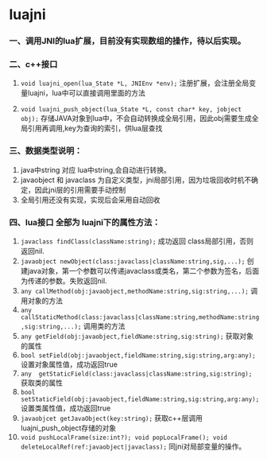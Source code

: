 # luajni
### 一、调用JNI的lua扩展，目前没有实现数组的操作，待以后实现。
### 二、c++接口 

 1. `void luajni_open(lua_State *L, JNIEnv *env);`
    注册扩展，会注册全局变量luajni，lua中可以直接调用里面的方法
                
 2. `void luajni_push_object(lua_State *L, const char* key, jobject obj);`
    存储JAVA对象到lua中，不会自动转换成全局引用，因此obj需要生成全局引用再调用,key为查询的索引，供lua层查找
### 三、数据类型说明：
1. java中string 对应 lua中string,会自动进行转换。
2. javaobject 和 javaclass 为自定义类型，jni局部引用，因为垃圾回收时机不确定，因此jni层的引用需要手动控制
3. 全局引用还没有实现，实现后会采用自动回收
### 四、lua接口 全部为 luajni下的属性方法：
1. `javaclass findClass(className:string);`
          成功返回 class局部引用，否则返回nil.
2. `javaobject newObject(class:javaclass|className:string,sig,...);`
          创建java对象，第一个参数可以传递javaclass或类名，第二个参数为签名，后面为传递的参数。失败返回nil.
3. `any callMethod(obj:javaobject,methodName:string,sig:string,...);`
          调用对象的方法
4. `any callStaticMethod(class:javaclass|className:string,methodName:string,sig:string,...);`
          调用类的方法
5. `any getField(obj:javaobject,fieldName:string,sig:string);`
          获取对象的属性
6. `bool setField(obj:javaobject,fieldName:string,sig:string,arg:any);`
          设置对象属性值，成功返回true
7. `any  getStaticField(class:javaclass|className:string,sig:string);`
          获取类的属性
8. `bool setStaticField(obj:javaobject,fieldName:string,sig:string,arg:any);`
          设置类属性值，成功返回true
9. `javaobjcet getJavaObject(key:string);`
          获取c++层调用luajni_push_object存储的对象
10. `void pushLocalFrame(size:int?);
    void popLocalFrame();
    void deleteLocalRef(ref:javaobject|javaclass);`
          同jni对局部变量的操作。
